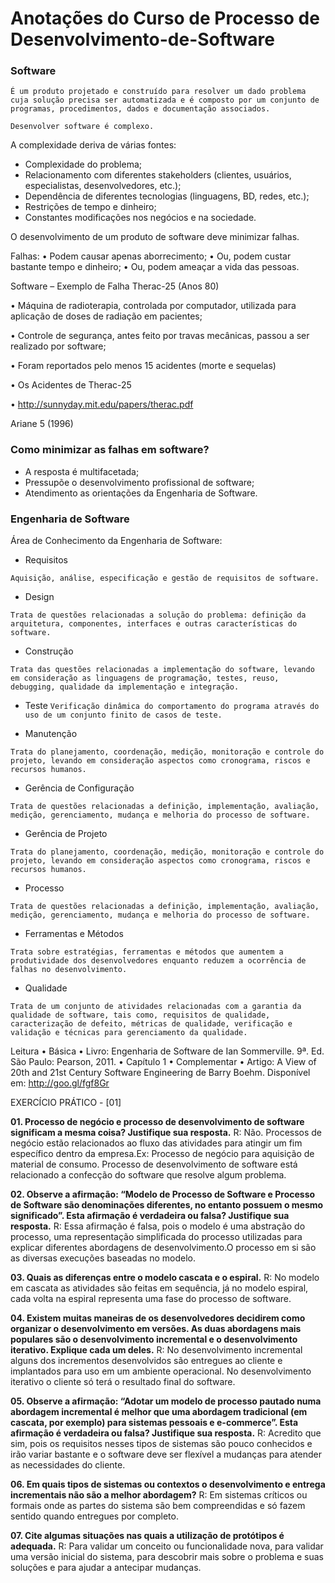 # Anotações do Curso de Processo de Desenvolvimento-de-Software
### Software
``É um produto projetado e construído para resolver um dado
problema cuja solução precisa ser automatizada e é composto
por um conjunto de programas, procedimentos, dados e
documentação associados.``

`Desenvolver software é complexo.`

A complexidade deriva de várias fontes:
* Complexidade do problema;
* Relacionamento com diferentes stakeholders (clientes, usuários, especialistas,
desenvolvedores, etc.);
* Dependência de diferentes tecnologias (linguagens, BD, redes, etc.);
* Restrições de tempo e dinheiro;
* Constantes modificações nos negócios e na sociedade.

O desenvolvimento de um produto de software deve minimizar
falhas.

Falhas:
• Podem causar apenas aborrecimento;
• Ou, podem custar bastante tempo e dinheiro;
• Ou, podem ameaçar a vida das pessoas.

Software – Exemplo de Falha
Therac-25 (Anos 80)

• Máquina de radioterapia, controlada por computador, utilizada para aplicação
de doses de radiação em pacientes;

• Controle de segurança, antes feito por travas mecânicas, passou a ser
realizado por software;

• Foram reportados pelo menos 15 acidentes (morte e sequelas)

• Os Acidentes de Therac-25

• http://sunnyday.mit.edu/papers/therac.pdf

Ariane 5 (1996)

### Como minimizar as falhas em software?

* A resposta é multifacetada;
* Pressupõe o desenvolvimento profissional de software;
* Atendimento as orientações da Engenharia de Software.

### Engenharia de Software
Área de Conhecimento da Engenharia de Software:

* Requisitos

``
Aquisição, análise,
especificação e gestão de
requisitos de software.
``

* Design

``
Trata de questões relacionadas
a solução do problema:
definição da arquitetura,
componentes, interfaces e
outras características do
software.
``
* Construção

``
Trata das questões
relacionadas a implementação
do software, levando em
consideração as linguagens de
programação, testes, reuso,
debugging, qualidade da
implementação e integração.
``

* Teste
``
Verificação dinâmica do
comportamento do programa
através do uso de um conjunto
finito de casos de teste.
``

* Manutenção

``
Trata do planejamento,
coordenação, medição,
monitoração e controle do
projeto, levando em
consideração aspectos como
cronograma, riscos e recursos
humanos.
``

* Gerência de Configuração

``
Trata de questões
relacionadas a definição,
implementação, avaliação,
medição, gerenciamento,
mudança e melhoria do
processo de software.
``
* Gerência de Projeto

``
Trata do planejamento,
coordenação, medição,
monitoração e controle do
projeto, levando em
consideração aspectos como
cronograma, riscos e recursos
humanos.
``

* Processo

``
Trata de questões
relacionadas a definição,
implementação, avaliação,
medição, gerenciamento,
mudança e melhoria do
processo de software.
``

* Ferramentas e Métodos

``
Trata sobre estratégias,
ferramentas e métodos que
aumentem a produtividade
dos desenvolvedores
enquanto reduzem a
ocorrência de falhas no
desenvolvimento.
``

* Qualidade

``
Trata de um conjunto de
atividades relacionadas com a
garantia da qualidade de
software, tais como, requisitos
de qualidade, caracterização
de defeito, métricas de
qualidade, verificação e
validação e técnicas para
gerenciamento da qualidade.
``

Leitura
• Básica
• Livro: Engenharia de Software de Ian Sommerville. 9ª. Ed. São Paulo: Pearson,
2011.
• Capítulo 1
• Complementar
• Artigo: A View of 20th and 21st Century Software Engineering de Barry
Boehm. Disponível em: http://goo.gl/fgf8Gr

EXERCÍCIO PRÁTICO - [01]

**01. Processo de negócio e processo de desenvolvimento de software significam a
mesma coisa? Justifique sua resposta.**
R: Não. Processos de negócio estão relacionados ao fluxo das atividades para atingir um fim específico dentro da empresa.Ex: Processo de negócio para aquisição de material de consumo. Processo de desenvolvimento de software está relacionado a confecção do software que resolve algum problema.


**02. Observe a afirmação: “Modelo de Processo de Software e Processo de Software são
denominações diferentes, no entanto possuem o mesmo significado”. Esta
afirmação é verdadeira ou falsa? Justifique sua resposta.**
R: Essa afirmação é falsa, pois o modelo é uma abstração do processo, uma representação simplificada do processo utilizadas para explicar diferentes abordagens de desenvolvimento.O processo em si são as diversas execuções baseadas no modelo.


**03. Quais as diferenças entre o modelo cascata e o espiral.**
R: No modelo em cascata as atividades são feitas em sequência, já no modelo espiral, cada volta na espiral representa uma fase do processo de software.


**04. Existem muitas maneiras de os desenvolvedores decidirem como organizar o
desenvolvimento em versões. As duas abordagens mais populares são o
desenvolvimento incremental e o desenvolvimento iterativo. Explique cada um
deles.**
R: No desenvolvimento incremental alguns dos incrementos desenvolvidos são entregues ao cliente e implantados para uso em um ambiente operacional. No desenvolvimento iterativo o cliente só terá o resultado final do software.


**05. Observe a afirmação: “Adotar um modelo de processo pautado numa abordagem incremental é melhor que uma abordagem tradicional (em cascata, por exemplo) para sistemas pessoais e e-commerce”. Esta afirmação é verdadeira ou falsa?
Justifique sua resposta.**
R: Acredito que sim, pois os requisitos nesses tipos de sistemas são pouco conhecidos e  irão variar bastante e o software deve ser flexível a mudanças para atender as necessidades do cliente.


**06. Em quais tipos de sistemas ou contextos o desenvolvimento e entrega incrementais não são a melhor abordagem?**
R: Em sistemas críticos ou formais onde as partes do sistema são bem compreendidas e só fazem sentido quando entregues por completo.


**07. Cite algumas situações nas quais a utilização de protótipos é adequada.**
R: Para validar um conceito ou funcionalidade nova, para validar uma versão inicial do sistema, para descobrir mais sobre o problema e suas soluções e para ajudar a antecipar mudanças.
 




